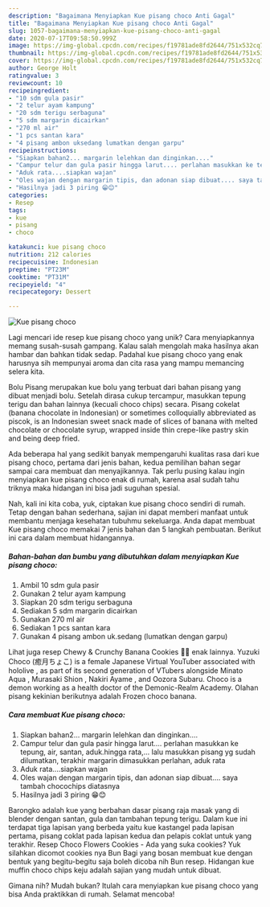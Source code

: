 ```yaml
---
description: "Bagaimana Menyiapkan Kue pisang choco Anti Gagal"
title: "Bagaimana Menyiapkan Kue pisang choco Anti Gagal"
slug: 1057-bagaimana-menyiapkan-kue-pisang-choco-anti-gagal
date: 2020-07-17T09:58:50.999Z
image: https://img-global.cpcdn.com/recipes/f19781ade8fd2644/751x532cq70/kue-pisang-choco-foto-resep-utama.jpg
thumbnail: https://img-global.cpcdn.com/recipes/f19781ade8fd2644/751x532cq70/kue-pisang-choco-foto-resep-utama.jpg
cover: https://img-global.cpcdn.com/recipes/f19781ade8fd2644/751x532cq70/kue-pisang-choco-foto-resep-utama.jpg
author: George Holt
ratingvalue: 3
reviewcount: 10
recipeingredient:
- "10 sdm gula pasir"
- "2 telur ayam kampung"
- "20 sdm terigu serbaguna"
- "5 sdm margarin dicairkan"
- "270 ml air"
- "1 pcs santan kara"
- "4 pisang ambon uksedang lumatkan dengan garpu"
recipeinstructions:
- "Siapkan bahan2... margarin lelehkan dan dinginkan...."
- "Campur telur dan gula pasir hingga larut.... perlahan masukkan ke tepung, air, santan, aduk.hingga rata,... lalu masukkan pisang yg sudah dilumatkan, terakhir margarin dimasukkan perlahan, aduk rata"
- "Aduk rata....siapkan wajan"
- "Oles wajan dengan margarin tipis, dan adonan siap dibuat.... saya tambah chocochips diatasnya"
- "Hasilnya jadi 3 piring 😁😊"
categories:
- Resep
tags:
- kue
- pisang
- choco

katakunci: kue pisang choco 
nutrition: 212 calories
recipecuisine: Indonesian
preptime: "PT23M"
cooktime: "PT31M"
recipeyield: "4"
recipecategory: Dessert

---
```



![Kue pisang choco](https://img-global.cpcdn.com/recipes/f19781ade8fd2644/751x532cq70/kue-pisang-choco-foto-resep-utama.jpg)

Lagi mencari ide resep kue pisang choco yang unik? Cara menyiapkannya memang susah-susah gampang. Kalau salah mengolah maka hasilnya akan hambar dan bahkan tidak sedap. Padahal kue pisang choco yang enak harusnya sih mempunyai aroma dan cita rasa yang mampu memancing selera kita.

Bolu Pisang merupakan kue bolu yang terbuat dari bahan pisang yang dibuat menjadi bolu. Setelah dirasa cukup tercampur, masukkan tepung terigu dan bahan lainnya (kecuali choco chips) secara. Pisang cokelat (banana chocolate in Indonesian) or sometimes colloquially abbreviated as piscok, is an Indonesian sweet snack made of slices of banana with melted chocolate or chocolate syrup, wrapped inside thin crepe-like pastry skin and being deep fried.

Ada beberapa hal yang sedikit banyak mempengaruhi kualitas rasa dari kue pisang choco, pertama dari jenis bahan, kedua pemilihan bahan segar sampai cara membuat dan menyajikannya. Tak perlu pusing kalau ingin menyiapkan kue pisang choco enak di rumah, karena asal sudah tahu triknya maka hidangan ini bisa jadi suguhan spesial.


Nah, kali ini kita coba, yuk, ciptakan kue pisang choco sendiri di rumah. Tetap dengan bahan sederhana, sajian ini dapat memberi manfaat untuk membantu menjaga kesehatan tubuhmu sekeluarga. Anda dapat membuat Kue pisang choco memakai 7 jenis bahan dan 5 langkah pembuatan. Berikut ini cara dalam membuat hidangannya.

<!--inarticleads1-->

##### Bahan-bahan dan bumbu yang dibutuhkan dalam menyiapkan Kue pisang choco:

1. Ambil 10 sdm gula pasir
1. Gunakan 2 telur ayam kampung
1. Siapkan 20 sdm terigu serbaguna
1. Sediakan 5 sdm margarin dicairkan
1. Gunakan 270 ml air
1. Sediakan 1 pcs santan kara
1. Gunakan 4 pisang ambon uk.sedang (lumatkan dengan garpu)


Lihat juga resep Chewy &amp; Crunchy Banana Cookies 🍌🍪 enak lainnya. Yuzuki Choco (癒月ちょこ) is a female Japanese Virtual YouTuber associated with hololive , as part of its second generation of VTubers alongside Minato Aqua , Murasaki Shion , Nakiri Ayame , and Oozora Subaru. Choco is a demon working as a health doctor of the Demonic-Realm Academy. Olahan pisang kekinian berikutnya adalah Frozen choco banana. 

<!--inarticleads2-->

##### Cara membuat Kue pisang choco:

1. Siapkan bahan2... margarin lelehkan dan dinginkan....
1. Campur telur dan gula pasir hingga larut.... perlahan masukkan ke tepung, air, santan, aduk.hingga rata,... lalu masukkan pisang yg sudah dilumatkan, terakhir margarin dimasukkan perlahan, aduk rata
1. Aduk rata....siapkan wajan
1. Oles wajan dengan margarin tipis, dan adonan siap dibuat.... saya tambah chocochips diatasnya
1. Hasilnya jadi 3 piring 😁😊


Barongko adalah kue yang berbahan dasar pisang raja masak yang di blender dengan santan, gula dan tambahan tepung terigu. Dalam kue ini terdapat tiga lapisan yang berbeda yaitu kue kastangel pada lapisan pertama, pisang coklat pada lapisan kedua dan pelapis coklat untuk yang terakhir. Resep Choco Flowers Cookies - Ada yang suka cookies? Yuk silahkan dicomot cookies nya Bun Bagi yang bosan membuat kue dengan bentuk yang begitu-begitu saja boleh dicoba nih Bun resep. Hidangan kue muffin choco chips keju adalah sajian yang mudah untuk dibuat. 

Gimana nih? Mudah bukan? Itulah cara menyiapkan kue pisang choco yang bisa Anda praktikkan di rumah. Selamat mencoba!
